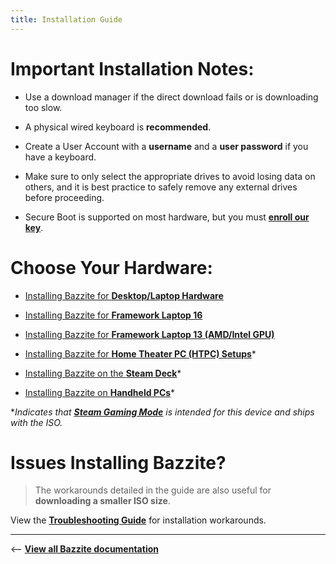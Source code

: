 ```yaml
---
title: Installation Guide
---
```

<!-- ANCHOR: METADATA -->
<!--{"url_discourse": "https://universal-blue.discourse.group/docs?topic=30", "fetched_at": "2024-09-03 16:43:25.704918+00:00"}-->
<!-- ANCHOR_END: METADATA -->

# **Important Installation Notes**:

* Use a download manager if the direct download fails or is downloading too slow.

* A physical wired keyboard is **recommended**.

* Create a User Account with a **username** and a **user password** if you have a keyboard.

* Make sure to only select the appropriate drives to avoid losing data on others, and it is best practice to safely remove any external drives before proceeding.

* Secure Boot is supported on most hardware, but you must [**enroll our key**](https://ublue-os.github.io/bazzite/General/Installation_Guide/secure_boot/).

# Choose Your Hardware:
- [Installing Bazzite for **Desktop/Laptop Hardware**](https://ublue-os.github.io/bazzite/General/Installation_Guide/Installing_Bazzite_for_Desktop_or_Laptop_Hardware/)

- [Installing Bazzite for **Framework Laptop 16**](https://ublue-os.github.io/bazzite/General/Installation_Guide/Installing_Bazzite_for_Framework_Laptop_16/)

- [Installing Bazzite for **Framework Laptop 13 (AMD/Intel GPU)**](https://ublue-os.github.io/bazzite/General/Installation_Guide/Installing_Bazzite_Framework_Laptop_13/)

- [Installing Bazzite for **Home Theater PC (HTPC) Setups**](https://ublue-os.github.io/bazzite/General/Installation_Guide/Installing_Bazzite_for_HTPC_Setups/)*

- [Installing Bazzite on the **Steam Deck**](https://ublue-os.github.io/bazzite/General/Installation_Guide/Installing_Bazzite_for_Steam_Deck/)*

- [Installing Bazzite on **Handheld PCs**](https://ublue-os.github.io/bazzite/General/Installation_Guide/Installing_Bazzite_for_Handheld_PCs/)*

**Indicates that [**Steam Gaming Mode**](https://ublue-os.github.io/bazzite/General/Installation_Guide/Installing_Bazzite_for_Handheld_PCs/) is intended for this device and ships with the ISO.*

# Issues Installing Bazzite?

> The workarounds detailed in the guide are also useful for **downloading a smaller ISO size**.

View the [**Troubleshooting Guide**](https://ublue-os.github.io/bazzite/General/Installation_Guide/troubleshoot_guide/) for installation workarounds.

<hr>

<-- [**View all Bazzite documentation**](../../index.md)